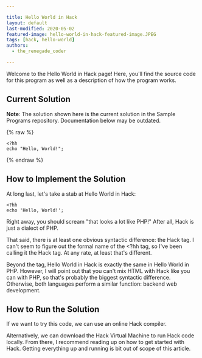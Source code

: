 ```yaml
---

title: Hello World in Hack
layout: default
last-modified: 2020-05-02
featured-image: hello-world-in-hack-featured-image.JPEG
tags: [hack, hello-world]
authors:
  - the_renegade_coder

---
```


Welcome to the Hello World in Hack page! Here, you'll find the source code for this program as well as a description of how the program works.

## Current Solution

**Note**: The solution shown here is the current solution in the Sample Programs repository. Documentation below may be outdated.

{% raw %}

```Hack
<?hh
echo "Hello, World!";
```

{% endraw %}

## How to Implement the Solution

At long last, let's take a stab at Hello World in Hack:

```hack
<?hh
echo 'Hello, World!';
```

Right away, you should scream "that looks a lot like PHP!" 
After all, Hack is just a dialect of PHP.

That said, there is at least one obvious syntactic difference: 
the Hack tag. I can't seem to figure out the formal name of 
the <?hh tag, so I've been calling it the Hack tag. At any 
rate, at least that's different.

Beyond the tag, Hello World in Hack is exactly the same in Hello 
World in PHP. However, I will point out that you can't mix HTML 
with Hack like you can with PHP, so that's probably the biggest 
syntactic difference. Otherwise, both languages perform a similar 
function: backend web development.


## How to Run the Solution

If we want to try this code, we can use an online Hack compiler. 

Alternatively, we can download the Hack Virtual Machine to run 
Hack code locally. From there, I recommend reading up on how to 
get started with Hack. Getting everything up and running is bit 
out of scope of this article.
